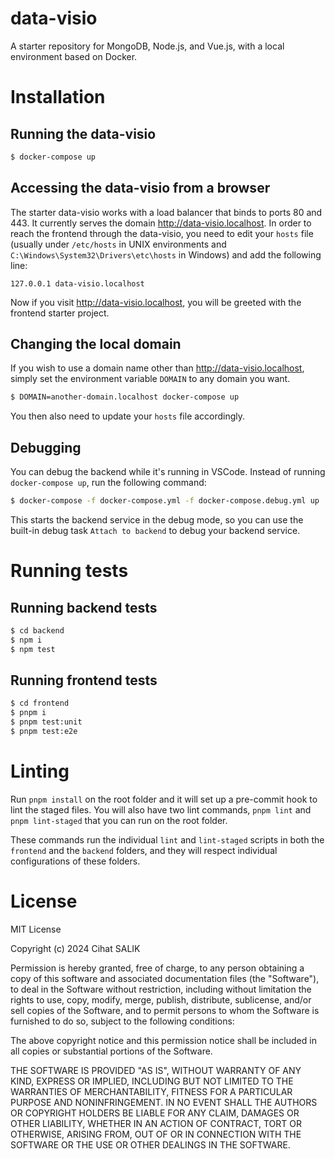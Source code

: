 # data-visio

A starter repository for MongoDB, Node.js, and Vue.js, with a local environment based on Docker.

# Installation

## Running the data-visio

```sh
$ docker-compose up
```

## Accessing the data-visio from a browser

The starter data-visio works with a load balancer that binds to ports 80 and 443. It currently serves the domain http://data-visio.localhost. In order to reach the frontend through the data-visio, you need to edit your `hosts` file (usually under `/etc/hosts` in UNIX environments and `C:\Windows\System32\Drivers\etc\hosts` in Windows) and add the following line:

```
127.0.0.1 data-visio.localhost
```

Now if you visit http://data-visio.localhost, you will be greeted with the frontend starter project.

## Changing the local domain

If you wish to use a domain name other than http://data-visio.localhost, simply set the environment variable `DOMAIN` to any domain you want.

```sh
$ DOMAIN=another-domain.localhost docker-compose up
```

You then also need to update your `hosts` file accordingly.

## Debugging

You can debug the backend while it's running in VSCode. Instead of running `docker-compose up`, run the following command:

```sh
$ docker-compose -f docker-compose.yml -f docker-compose.debug.yml up
```

This starts the backend service in the debug mode, so you can use the built-in debug task `Attach to backend` to debug your backend service.

# Running tests

## Running backend tests

```sh
$ cd backend
$ npm i
$ npm test
```

## Running frontend tests

```sh
$ cd frontend
$ pnpm i
$ pnpm test:unit
$ pnpm test:e2e
```

# Linting

Run `pnpm install` on the root folder and it will set up a pre-commit hook to lint the staged files. You will also have two lint commands, `pnpm lint` and `pnpm lint-staged` that you can run on the root folder.

These commands run the individual `lint` and `lint-staged` scripts in both the `frontend` and the `backend` folders, and they will respect individual configurations of these folders.

# License

MIT License

Copyright (c) 2024 Cihat SALIK

Permission is hereby granted, free of charge, to any person obtaining a copy
of this software and associated documentation files (the "Software"), to deal
in the Software without restriction, including without limitation the rights
to use, copy, modify, merge, publish, distribute, sublicense, and/or sell
copies of the Software, and to permit persons to whom the Software is
furnished to do so, subject to the following conditions:

The above copyright notice and this permission notice shall be included in all
copies or substantial portions of the Software.

THE SOFTWARE IS PROVIDED "AS IS", WITHOUT WARRANTY OF ANY KIND, EXPRESS OR
IMPLIED, INCLUDING BUT NOT LIMITED TO THE WARRANTIES OF MERCHANTABILITY,
FITNESS FOR A PARTICULAR PURPOSE AND NONINFRINGEMENT. IN NO EVENT SHALL THE
AUTHORS OR COPYRIGHT HOLDERS BE LIABLE FOR ANY CLAIM, DAMAGES OR OTHER
LIABILITY, WHETHER IN AN ACTION OF CONTRACT, TORT OR OTHERWISE, ARISING FROM,
OUT OF OR IN CONNECTION WITH THE SOFTWARE OR THE USE OR OTHER DEALINGS IN THE
SOFTWARE.
